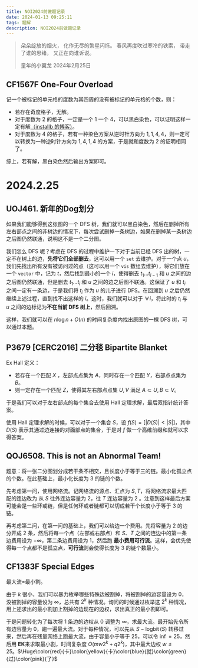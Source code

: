 ```yaml
---
title: NOI2024前做题记录
date: 2024-01-13 09:25:11
tags: 题解
description: NOI2024前做题记录
---
```


> 朵朵绽放的烟火，
> 化作无尽的繁星闪烁。
> 春风再度吹过寒冷的铁索，
> 带走了谁的思绪，
> 又正在向谁诉说。
>
> 童年的小翼龙   2024年2月25日

## CF1567F One-Four Overload

记一个被标记的单元格的度数为其四周的没有被标记的单元格的个数，则：

- 若存在奇度格子，无解。
- 对于度数为 $2$ 的格子，一定是一个 $1$ 一个 $4$，可以黑白染色，可以证明这样一定有解[（installb 的博客）](https://www.luogu.com.cn/blog/ltzlInstallBl/solution-cf1567f)。
- 对于度数为 $4$ 的格子，若有一种染色方案从逆时针方向为 $1,1,4,4$，则一定可以转换为一种逆时针方向为 $1,4,1,4$ 的方案，于是就和度数为 $2$ 的证明相同了。

综上，若有解，黑白染色然后输出方案即可。

# 2024.2.25

## UOJ461. 新年的Dog划分

如果我们能够得到这张图的一个 DFS 树，我们就可以黑白染色，然后在删掉所有左右部点之间的非树边的情况下，每次尝试删掉一条树边，如果在删掉某一条树边之后图仍然联通，说明这不是一个二分图。

我们怎么 DFS 呢？考虑在 DFS 的过程中维护一下对于当前已经 DFS 出的树，一定不在树上的边，**先将它们全部删去**，这可以用一个 ```set``` 去维护。对于一个点 $u$，我们先找出所有没有被访问过的点（这可以用一个 ```vis``` 数组去维护），将它们放在一个 ```vector``` 中，记为 $t$，然后找到最小的一个 $i$，使得删去 $t_1\dots t_{i-1}$ 和 $u$ 之间的边之后图仍然联通，但是删去 $t_1\dots t_i$ 和 $u$ 之间的边之后图不联通。这保证了 $u$ 和 $t_i$ 之间一定有一条边，于是我们将 $t_i$ 作为 $u$ 的儿子进行 DFS。在回溯到 $u$ 之后仍然继续上述过程，直到找不出这样的 $i$。这时，我们就可以对于 $\forall i$，将此时的 $t_i$ 与 $u$ 之间的边标记为**不在当前 DFS 树上**，然后回溯。

这样，我们就可以在 $n \log n + O(n)$ 的时间复杂度内找出原图的一棵 DFS 树，可以通过本题。

## P3679 [CERC2016] 二分毯 Bipartite Blanket

Ex Hall 定义：

- 若存在一个匹配 $X$ ，左部点点集为 $A$，同时存在一个匹配 $Y$，右部点点集为 $B$。
- 则一定存在一个匹配 $Z$，使得其左右部点点集 $U,V$ 满足 $A \subset U, B \subset V$。

于是我们可以对于左右部点的每个集合去使用 Hall 定理求解，最后双指针统计答案。

使用 Hall 定理求解的时候，可以对于一个集合 $S$，设 $f(S)=[|D(S)|<|S|]$，其中 $D(S)$ 表示其通过边连接的对面部点的集合，于是对 $f$ 做一个高维前缀和就可以求得答案。

## QOJ6508. This is not an Abnormal Team!

题意：将一张二分图划分成若干条不相交，且长度小于等于三的链。最小化孤立点的个数。在此基础上，最小化长度为 $3$ 的链的个数。

先考虑第一问，使用网络流。记网络流的源点、汇点为 $S,T$，将网络流求最大匹配的连边改为 从 $S$ 往外连边容量为 $2$，往 $T$ 连边容量为 $2$ 。注意到这样最后方案可能会是一些环或链，但是任何环或者链都可以切成若干个长度小于等于 $3$ 的链。

再考虑第二问，在第一问的基础上，我们可以给边一个费用。先将容量为 $2$ 的边分开成 $2$ 条，然后将每一个点（左部或右部点）和 $S、T$ 之间的连边中的第一条边费用设为 $-\infty$，第二条边费用设为  $1$，然后跑 **最小费用可行流**。这样，会优先使得每一个点都不是孤立点，**可行流**则会使得长度为 $3$ 的链个数最小。

## CF1383F Special Edges

最大流=最小割。

由于 $k$ 很小，我们可以暴力枚举哪些特殊边被割掉，将被割掉的边容量设为 $0$，没被割掉的容量设为 $\infty$，总共有 $2^k$ 种情况。询问的时候通过枚举这 $2^k$ 种情况，用上述求出的最小割加上割掉的边现在的边权，求出真正的最小割即可。

于是问题转化为了每次将 $1$ 条边的边权从 $0$ 调整为 $\infty$，求最大流。最开始先令所有边容量为 $0$，跑一遍最大流。对于每种情况，可以先从 $S-\operatorname{logbit}(S)$ 转移过来，然后再在残量网络上跑最大流，由于容量小于等于 $25$，可以令 $\inf=25$，然后用 **EK**来求取最小割，时间复杂度 $O(mw2^k+q2^k)$，其中最大边权 $w\le 25$。$\Huge\color{red}{卡}\color{yellow}{卡}\color{blue}{就}\color{green}{过}\color{pink}{了}$
